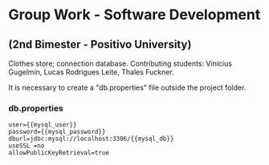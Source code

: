 # Group Work - Software Development
## (2nd Bimester - Positivo University)

Clothes store; connection database. Contributing students: Vinícius Gugelmin, Lucas Rodrigues Leite, Thales Fuckner.

It is necessary to create a "db.properties" file outside the project folder.

### db.properties
```
user={{mysql_user}}
password={{mysql_password}}
dburl=jdbc:mysql://localhost:3306/{{mysql_db}}
useSSL =no
allowPublicKeyRetrieval=true
```
